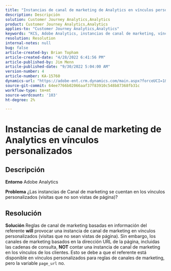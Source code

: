 ```yaml
---
title: "Instancias de canal de marketing de Analytics en vínculos personalizados"
description: Descripción
solution: Customer Journey Analytics,Analytics
product: Customer Journey Analytics,Analytics
applies-to: "Customer Journey Analytics,Analytics"
keywords: "KCS, Adobe Analytics, instancias de canal de marketing, vínculos personalizados, preguntas frecuentes"
resolution: Resolution
internal-notes: null
bug: false
article-created-by: Brian Topham
article-created-date: "4/28/2022 6:41:56 PM"
article-published-by: Jim Menn
article-published-date: "9/30/2022 5:04:00 AM"
version-number: 4
article-number: KA-15760
dynamics-url: "https://adobe-ent.crm.dynamics.com/main.aspx?forceUCI=1&pagetype=entityrecord&etn=knowledgearticle&id=f30e69e0-22c7-ec11-a7b6-0022480a1b03"
source-git-commit: 64ee7766b02066aaf37f83910c548b87368fb31c
workflow-type: tm+mt
source-wordcount: '103'
ht-degree: 2%

---
```


# Instancias de canal de marketing de Analytics en vínculos personalizados

## Descripción


<b>Entorno</b>
Adobe Analytics

<b>Problema</b>
¿Las instancias de Canal de marketing se cuentan en los vínculos personalizados (visitas que no son vistas de página)?


## Resolución


<b>Solución</b>
Reglas de canal de marketing basadas en información del referente <b>will</b> provocar una instancia de canal de marketing en vínculos personalizados (visitas que no sean vistas de página).
Sin embargo, los canales de marketing basados en la dirección URL de la página, incluidas las cadenas de consulta, <b>NOT</b> contar una instancia de canal de marketing en los vínculos de los clientes.
Esto se debe a que el referente está disponible en vínculos personalizados para reglas de canales de marketing, pero la variable `page_url` no.
